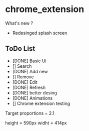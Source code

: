 # chrome_extension
What's new ?
 - Redesinged splash screen


## ToDo List

- [DONE] Basic Ui
- [] Search
- [DONE] Add new
- [] Remove
- [DONE] Edit
- [DONE] Refresh
- [DONE] better desing
- [DONE] Animations
- [] Chrome extension testing



Target proportions = 2.1


height = 590px
widht = 414px